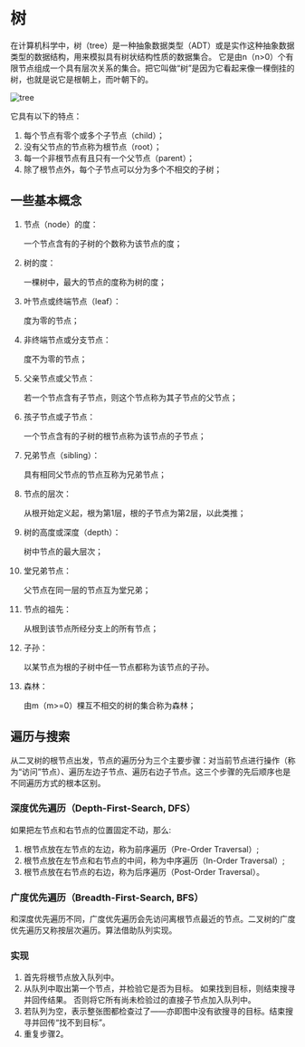 # 树

在计算机科学中，树（tree）是一种抽象数据类型（ADT）或是实作这种抽象数据类型的数据结构，用来模拟具有树状结构性质的数据集合。
它是由n（n>0）个有限节点组成一个具有层次关系的集合。把它叫做“树”是因为它看起来像一棵倒挂的树，也就是说它是根朝上，而叶朝下的。

![tree](https://upload.wikimedia.org/wikipedia/commons/7/7e/Treedatastructure.png)

它具有以下的特点：

1. 每个节点有零个或多个子节点（child）；
2. 没有父节点的节点称为根节点（root）；
3. 每一个非根节点有且只有一个父节点（parent）；
4. 除了根节点外，每个子节点可以分为多个不相交的子树；

## 一些基本概念

1. 节点（node）的度：

    一个节点含有的子树的个数称为该节点的度；

2. 树的度：

    一棵树中，最大的节点的度称为树的度；

3. 叶节点或终端节点（leaf）：

    度为零的节点；

3. 非终端节点或分支节点：

    度不为零的节点；

4. 父亲节点或父节点：

    若一个节点含有子节点，则这个节点称为其子节点的父节点；

5. 孩子节点或子节点：

    一个节点含有的子树的根节点称为该节点的子节点；

6. 兄弟节点（sibling）：

    具有相同父节点的节点互称为兄弟节点；

7. 节点的层次：

    从根开始定义起，根为第1层，根的子节点为第2层，以此类推；

8. 树的高度或深度（depth）：

    树中节点的最大层次；

9. 堂兄弟节点：

    父节点在同一层的节点互为堂兄弟；

10. 节点的祖先：

    从根到该节点所经分支上的所有节点；

11. 子孙：

    以某节点为根的子树中任一节点都称为该节点的子孙。

12. 森林：

    由m（m>=0）棵互不相交的树的集合称为森林；

## 遍历与搜索

从二叉树的根节点出发，节点的遍历分为三个主要步骤：对当前节点进行操作（称为“访问”节点）、遍历左边子节点、遍历右边子节点。这三个步骤的先后顺序也是不同遍历方式的根本区别。

### 深度优先遍历（Depth-First-Search, DFS）

如果把左节点和右节点的位置固定不动，那么:

1. 根节点放在左节点的左边，称为前序遍历（Pre-Order Traversal）;
2. 根节点放在左节点和右节点的中间，称为中序遍历（In-Order Traversal）;
3. 根节点放在右节点的右边，称为后序遍历（Post-Order Traversal）。

### 广度优先遍历（Breadth-First-Search, BFS）

和深度优先遍历不同，广度优先遍历会先访问离根节点最近的节点。二叉树的广度优先遍历又称按层次遍历。算法借助队列实现。

### 实现

1. 首先将根节点放入队列中。
2. 从队列中取出第一个节点，并检验它是否为目标。
    如果找到目标，则结束搜寻并回传结果。
    否则将它所有尚未检验过的直接子节点加入队列中。
3. 若队列为空，表示整张图都检查过了——亦即图中没有欲搜寻的目标。结束搜寻并回传“找不到目标”。
4. 重复步骤2。
